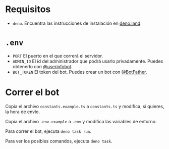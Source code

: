 # Requisitos

- `deno`. Encuentra las instrucciones de instalación en [deno.land](https://deno.land/).

# `.env`

- `PORT` El puerto en el que correrá el servidor.
- `ADMIN_ID` El id del administrador que podrá usarlo privadamente. Puedes obtenerlo con
  [@userinfobot](https://t.me/userinfobot).
- `BOT_TOKEN` El token del bot. Puedes crear un bot con [@BotFather](https://t.me/BotFather).

# Correr el bot

Copia el archivo `constants.example.ts` a `constants.ts` y modifica, si quieres, la hora de envío.

Copia el archivo `.env.example` a `.env` y modifica las variables de entorno.

Para correr el bot, ejecuta `deno task run`.

Para ver los posibles comandos, ejecuta `deno task`.
